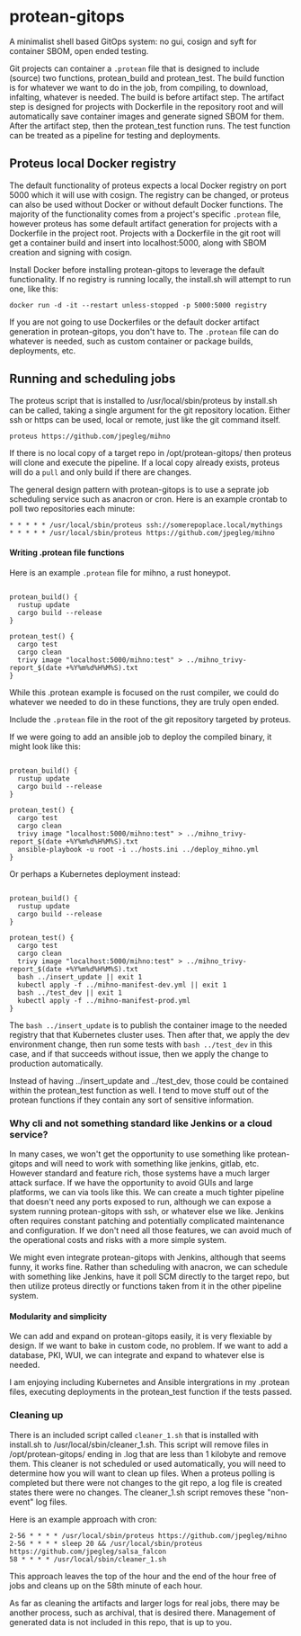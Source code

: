 # protean-gitops
A minimalist shell based GitOps system: no gui, cosign and syft for container SBOM, open ended testing.

Git projects can container a `.protean` file that is designed to include (source) two functions, protean_build and protean_test. The build function is for whatever we want to do in the job, from compiling, to download, infalting, whatever is needed. The build is before artifact step. The artifact step is designed for projects with Dockerfile in the repository root and will automatically save container images and generate signed SBOM for them. After the artifact step, then the protean_test function runs. The test function can be treated as a pipeline for testing and deployments.

## Proteus local Docker registry

The default functionality of proteus expects a local Docker registry on port 5000 which it will use with cosign. The registry can be changed, or proteus can also be used without Docker or without default Docker functions. The majority of the functionality comes from a project's specific `.protean` file, however proteus has some default artifact generation for projects with a Dockerfile in the project root.
Projects with a Dockerfile in the git root will get a container build and insert into localhost:5000, along with SBOM creation and signing with cosign. 

Install Docker before installing protean-gitops to leverage the default functionality. If no registry is running locally, the install.sh will attempt to run one, like this:

```
docker run -d -it --restart unless-stopped -p 5000:5000 registry
```

If you are not going to use Dockerfiles or the default docker artifact generation in protean-gitops, you don't have to. The `.protean` file can do whatever is needed, such as custom container or package builds, deployments, etc.


## Running and scheduling jobs

The proteus script that is installed to /usr/local/sbin/proteus by install.sh can be called, taking a single argument for the git repository location. Either ssh or https can be used, local or remote, just like the git command itself.

```
proteus https://github.com/jpegleg/mihno
```
If there is no local copy of a target repo in /opt/protean-gitops/ then proteus will clone and execute the pipeline. If a local copy already exists, proteus will do a `pull` and only build if there are changes.

The general design pattern with protean-gitops is to use a seprate job scheduling service such as anacron or cron. Here is an example crontab to poll two repositories each minute:

```
* * * * * /usr/local/sbin/proteus ssh://somerepoplace.local/mythings
* * * * * /usr/local/sbin/proteus https://github.com/jpegleg/mihno
```

#### Writing .protean file functions

Here is an example `.protean` file for mihno, a rust honeypot.

```

protean_build() {
  rustup update
  cargo build --release
}

protean_test() {
  cargo test
  cargo clean
  trivy image "localhost:5000/mihno:test" > ../mihno_trivy-report_$(date +%Y%m%d%H%M%S).txt
}

```

While this .protean example is focused on the rust compiler, we could do whatever we needed to do in these functions, they are truly open ended.

Include the `.protean` file in the root of the git repository targeted by proteus.

If we were going to add an ansible job to deploy the compiled binary, it might look like this:


```

protean_build() {
  rustup update
  cargo build --release
}

protean_test() {
  cargo test
  cargo clean
  trivy image "localhost:5000/mihno:test" > ../mihno_trivy-report_$(date +%Y%m%d%H%M%S).txt
  ansible-playbook -u root -i ../hosts.ini ../deploy_mihno.yml
}

```

Or perhaps a Kubernetes deployment instead:


```

protean_build() {
  rustup update
  cargo build --release
}

protean_test() {
  cargo test
  cargo clean
  trivy image "localhost:5000/mihno:test" > ../mihno_trivy-report_$(date +%Y%m%d%H%M%S).txt
  bash ../insert_update || exit 1
  kubectl apply -f ../mihno-manifest-dev.yml || exit 1
  bash ../test_dev || exit 1
  kubectl apply -f ../mihno-manifest-prod.yml 
}

```

The `bash ../insert_update` is to publish the container image to the needed registry that that Kubernetes cluster uses. Then after that, we apply the dev environment change, then run some tests with `bash ../test_dev` in this case, and if that succeeds without issue, then we apply the change to production automatically.

Instead of having ../insert_update and ../test_dev, those could be contained within the protean_test function as well. I tend to move stuff out of the protean functions if they contain any sort of sensitive information.

### Why cli and not something standard like Jenkins or a cloud service?

In many cases, we won't get the opportunity to use something like protean-gitops and will need to work with something like jenkins, gitlab, etc. However standard and feature rich, those systems have a much larger attack surface. If we have the opportunity to avoid GUIs and large platforms, we can via tools like this. We can create a much tighter pipeline that doesn't need any ports exposed to run, although we can expose a system running protean-gitops with ssh, or whatever else we like. Jenkins often requires constant patching and potentially complicated maintenance and configuration. If we don't need all those features, we can avoid much of the operational costs and risks with a more simple system.

We might even integrate protean-gitops with Jenkins, although that seems funny, it works fine. Rather than scheduling with anacron, we can schedule with something like Jenkins, have it poll SCM directly to the target repo, but then utilize proteus directly or functions taken from it in the other pipeline system.

#### Modularity and simplicity

We can add and expand on protean-gitops easily, it is very flexiable by design. If we want to bake in custom code, no problem. If we want to add a database, PKI, WUI, we can integrate and expand to whatever else is needed.

I am enjoying including Kubernetes and Ansible intergrations in my .protean files, executing deployments in the protean_test function if the tests passed.

### Cleaning up

There is an included script called `cleaner_1.sh` that is installed with install.sh to /usr/local/sbin/cleaner_1.sh. This script will remove files in /opt/protean-gitops/ ending in .log that are less than 1 kilobyte and remove them. This cleaner is not scheduled or used automatically, you will need to determine how you will want to clean up files. When a proteus polling is completed but there were not changes to the git repo, a log file is created states there were no changes. The cleaner_1.sh script removes these "non-event" log files.

Here is an example approach with cron:

```
2-56 * * * * /usr/local/sbin/proteus https://github.com/jpegleg/mihno
2-56 * * * * sleep 20 && /usr/local/sbin/proteus https://github.com/jpegleg/salsa_falcon
58 * * * * /usr/local/sbin/cleaner_1.sh
```
This approach leaves the top of the hour and the end of the hour free of jobs and cleans up on the 58th minute of each hour.

As far as cleaning the artifacts and larger logs for real jobs, there may be another process, such as archival, that is desired there. Management of generated data is not included in this repo, that is up to you.
